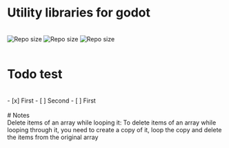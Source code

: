 # Utility libraries for godot
<a hidden=true href="https://img.shields.io"></a></br>
![Repo size](https://img.shields.io/github/license/FelixRiddle/godot-libs?style=flat-square&logo=appveyor)
![Repo size](https://img.shields.io/github/repo-size/FelixRiddle/godot-libs?style=flat-square&logo=appveyor)
![Repo size](https://img.shields.io/tokei/lines/github/FelixRiddle/godot-libs?style=flat-square&logo=appveyor)
</br></br>
# Todo test
</br>
 - [x] First
 - [ ] Second
  - [ ] First
</br></br>
# Notes
</br>
Delete items of an array while looping it:
To delete items of an array while looping through it, you need to create a copy of it,
loop the copy and delete the items from the original array
